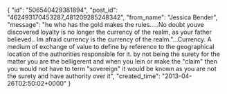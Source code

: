  {
   "id": "506540429381894",
   "post_id": "462493170453287_481209285248342",
   "from_name": "Jessica Bender",
   "message": "he who has the gold makes the rules.....No doubt youve discovered loyalty is no longer the currency of the realm, as your father believed.. Im afraid currency is the currency of the realm.\"...Currency. A medium of exchange of value to define by reference to the geographical location of the authorities responsible for it. by not being the surety for the matter you are the belligerent and when you lein or make the \"claim\" then you would not have to term \"sovereign\" it would be known as you are not the surety and have authority over it",
   "created_time": "2013-04-26T02:50:02+0000"
 }
